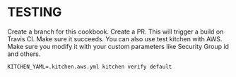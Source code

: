 # TESTING

Create a branch for this cookbook. Create a PR. This will trigger a build on Travis CI. Make sure it succeeds.
You can also use test kitchen with AWS. Make sure you modify it with your custom parameters like Security Group id and
others.

```
KITCHEN_YAML=.kitchen.aws.yml kitchen verify default
```
